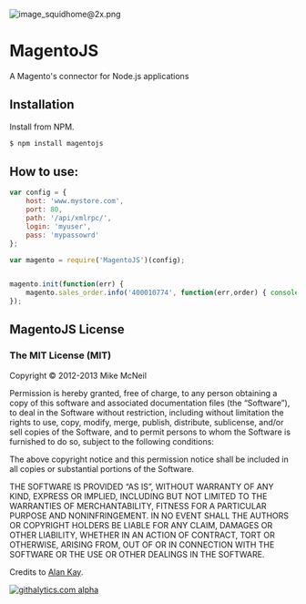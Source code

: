 ![image_squidhome@2x.png](http://i.imgur.com/mvNmZcr.jpg)

# MagentoJS

A Magento's connector for Node.js applications


## Installation

Install from NPM.

```bash
$ npm install magentojs
```


## How to use:

```javascript
var config = {
    host: 'www.mystore.com',
    port: 80,
    path: '/api/xmlrpc/',
    login: 'myuser',
    pass: 'mypassowrd'
};

var magento = require('MagentoJS')(config);


magento.init(function(err) {
    magento.sales_order.info('400010774', function(err,order) { console.log(order); });
});
```


## MagentoJS License

### The MIT License (MIT)

Copyright © 2012-2013 Mike McNeil

Permission is hereby granted, free of charge, to any person obtaining a copy of this software and associated documentation files (the “Software”), to deal in the Software without restriction, including without limitation the rights to use, copy, modify, merge, publish, distribute, sublicense, and/or sell copies of the Software, and to permit persons to whom the Software is furnished to do so, subject to the following conditions:

The above copyright notice and this permission notice shall be included in all copies or substantial portions of the Software.

THE SOFTWARE IS PROVIDED “AS IS”, WITHOUT WARRANTY OF ANY KIND, EXPRESS OR IMPLIED, INCLUDING BUT NOT LIMITED TO THE WARRANTIES OF MERCHANTABILITY, FITNESS FOR A PARTICULAR PURPOSE AND NONINFRINGEMENT. IN NO EVENT SHALL THE AUTHORS OR COPYRIGHT HOLDERS BE LIABLE FOR ANY CLAIM, DAMAGES OR OTHER LIABILITY, WHETHER IN AN ACTION OF CONTRACT, TORT OR OTHERWISE, ARISING FROM, OUT OF OR IN CONNECTION WITH THE SOFTWARE OR THE USE OR OTHER DEALINGS IN THE SOFTWARE.


Credits to <a href='http://qzaidi.github.io/2011/10/16/magento-node/'>Alan Kay</a>.


[![githalytics.com alpha](https://cruel-carlota.pagodabox.com/857bdea84b018616af8f147d11a49174 "githalytics.com")](http://githalytics.com/mayconheerdt/magentojs)